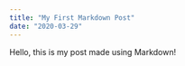 ```yaml
---
title: "My First Markdown Post"
date: "2020-03-29"
---
```


Hello, this is my post made using Markdown!

